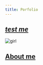 ```yaml
---
title: Porfolio
---
```






## [*test me*](https://www.youtube.com/)          


![girl](https://user-images.githubusercontent.com/34174086/33789064-73f7b82e-dc4c-11e7-81e4-4256f2704501.jpg)
## [About me](README.md)

